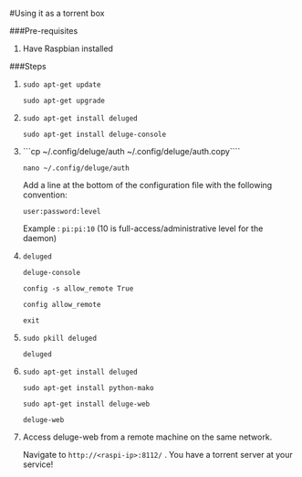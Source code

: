 #Using it as a torrent box

###Pre-requisites

 1. Have Raspbian installed
 
 
###Steps

  1. ```sudo apt-get update```
      
     ```sudo apt-get upgrade```
     
  2. ```sudo apt-get install deluged```

     ```sudo apt-get install deluge-console```
     
  3. ```cp ~/.config/deluge/auth ~/.config/deluge/auth.copy````

     ```nano ~/.config/deluge/auth```
     
      Add a line at the bottom of the configuration file with the following convention:

      ```user:password:level```
      
      
      Example : ```pi:pi:10``` (10 is full-access/administrative level for the daemon)
      
      
  4.  ```deluged```

      ```deluge-console```
      
      ```config -s allow_remote True```

      ```config allow_remote```

      ```exit```
      
  5.  ```sudo pkill deluged```

      ```deluged```
      
  6.  ```sudo apt-get install deluged```

      ```sudo apt-get install python-mako```

      ```sudo apt-get install deluge-web```

      ```deluge-web```
        
  7.  Access deluge-web from a remote machine on the same network.
  
      Navigate to ```http://<raspi-ip>:8112/``` . You have a torrent server at your service!
